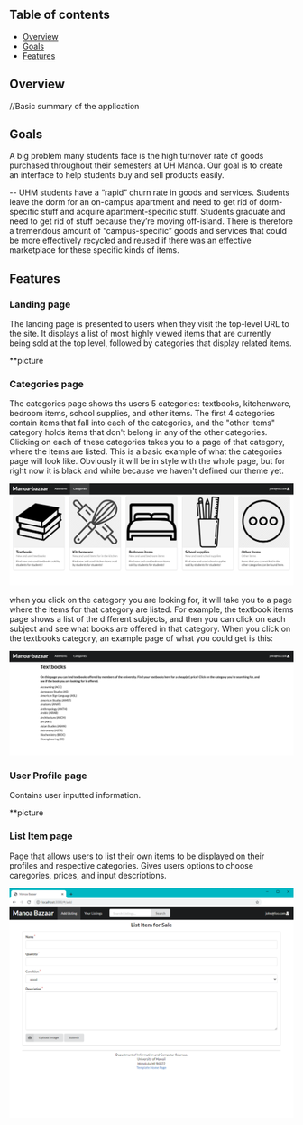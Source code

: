 ## Table of contents
* [Overview](#overview)
* [Goals](#goals)
* [Features](#features)

## Overview
//Basic summary of the application

## Goals
A big problem many students face is the high turnover rate of goods purchased throughout their semesters at UH Manoa. Our goal is to create an interface to help students buy and sell products easily.

--
UHM students have a “rapid” churn rate in goods and services. Students leave the dorm for an on-campus apartment and need to get rid of dorm-specific stuff and acquire apartment-specific stuff. Students graduate and need to get rid of stuff because they’re moving off-island. There is therefore a tremendous amount of “campus-specific” goods and services that could be more effectively recycled and reused if there was an effective marketplace for these specific kinds of items.

## Features

### Landing page  
The landing page is presented to users when they visit the top-level URL to the site.
It displays a list of most highly viewed items that are currently being sold at the top level, followed by categories that display related items.

**picture

### Categories page 
The categories page shows ths users 5 categories: textbooks, kitchenware, bedroom items, school supplies, and other items. The first 4 categories contain items that fall into each of the categories, and the "other items" category holds items that don't belong in any of the other categories. Clicking on each of these categories takes you to a page of that category, where the items are listed. This is a basic example of what the categories page will look like. Obviously it will be in style with the whole page, but for right now it is black and white because we haven't defined our theme yet. 

![Category Examples](categories-example.png)

when you click on the category you are looking for, it will take you to a page where the items for that category are listed. For example, the textbook items page shows a list of the different subjects, and then you can click on each subject and see what books are offered in that category. When you click on the textbooks category, an example page of what you could get is this:

![Textbooks Category](categories-textbooks.png)

### User Profile page 
Contains user inputted information.

**picture

### List Item page 
Page that allows users to list their own items to be displayed on their profiles and respective categories. 
Gives users options to choose caregories, prices, and input descriptions.

![Victory](create-item-listing.png)
